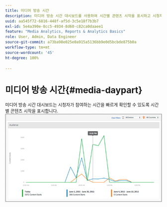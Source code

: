 ```yaml
---
title: 미디어 방송 시간
description: 미디어 방송 시간 대시보드를 사용하여 시간별 콘텐츠 시작을 표시하고 시청자가 참여하는 시간을 분석합니다.
uuid: aa545f72-6816-448f-af5d-3c5e18f7b3b7
exl-id: 5e4a390e-8cc5-4934-8d60-c82ca0daaee1
feature: "Media Analytics, Reports & Analytics Basics"
role: User, Admin, Data Engineer
source-git-commit: a73ba98e025e0a915a5136bb9e0d5bcbde875b0a
workflow-type: tm+mt
source-wordcount: '45'
ht-degree: 100%

---
```


# 미디어 방송 시간{#media-daypart}

미디어 방송 시간 대시보드는 시청자가 참여하는 시간을 빠르게 확인할 수 있도록 시간별 콘텐츠 시작을 표시합니다.  ![](assets/video-daypart-report.png)
